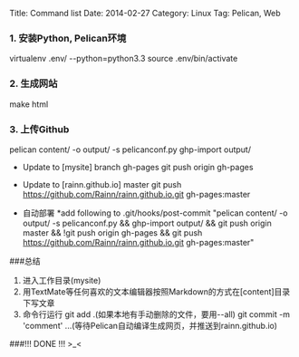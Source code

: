 Title: Command list
Date: 2014-02-27
Category: Linux
Tag: Pelican, Web

### 1. 安装Python, Pelican环境

virtualenv .env/ --python=python3.3
source .env/bin/activate

### 2. 生成网站
make html

### 3. 上传Github
pelican content/ -o output/ -s pelicanconf.py
ghp-import output/

- Update to [mysite] branch gh-pages
git push origin gh-pages

- Update to [rainn.github.io] master
git push https://github.com/Rainn/rainn.github.io.git gh-pages:master

- 自动部署
*add following to .git/hooks/post-commit
"pelican content/ -o output/ -s pelicanconf.py &&
ghp-import output/ &&
git push origin master &&
!git push origin gh-pages &&
git push https://github.com/Rainn/rainn.github.io.git gh-pages:master"

###总结
1. 进入工作目录(mysite)
2. 用TextMate等任何喜欢的文本编辑器按照Markdown的方式在[content]目录下写文章
3. 命令行运行
git add .(如果本地有手动删除的文件，要用--all)
git commit -m 'comment'
...(等待Pelican自动编译生成网页，并推送到rainn.github.io)

###!!! DONE !!! >_<